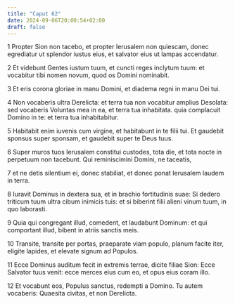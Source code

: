 ```yaml
---
title: "Caput 62"
date: 2024-09-06T20:00:54+02:00
draft: false
---
```



1 Propter Sion non tacebo, et propter Ierusalem non quiescam, donec egrediatur ut splendor iustus eius, et salvator eius ut lampas accendatur.

2 Et videbunt Gentes iustum tuum, et cuncti reges inclytum tuum: et vocabitur tibi nomen novum, quod os Domini nominabit.

3 Et eris corona gloriae in manu Domini, et diadema regni in manu Dei tui.

4 Non vocaberis ultra Derelicta: et terra tua non vocabitur amplius Desolata: sed vocaberis Voluntas mea in ea, et terra tua inhabitata. quia complacuit Domino in te: et terra tua inhabitabitur.

5 Habitabit enim iuvenis cum virgine, et habitabunt in te filii tui. Et gaudebit sponsus super sponsam, et gaudebit super te Deus tuus.

6 Super muros tuos Ierusalem constitui custodes, tota die, et tota nocte in perpetuum non tacebunt. Qui reminiscimini Domini, ne taceatis,

7 et ne detis silentium ei, donec stabiliat, et donec ponat Ierusalem laudem in terra.

8 Iuravit Dominus in dextera sua, et in brachio fortitudinis suae: Si dedero triticum tuum ultra cibum inimicis tuis: et si biberint filii alieni vinum tuum, in quo laborasti.

9 Quia qui congregant illud, comedent, et laudabunt Dominum: et qui comportant illud, bibent in atriis sanctis meis.

10 Transite, transite per portas, praeparate viam populo, planum facite iter, eligite lapides, et elevate signum ad Populos.

11 Ecce Dominus auditum fecit in extremis terrae, dicite filiae Sion: Ecce Salvator tuus venit: ecce merces eius cum eo, et opus eius coram illo.

12 Et vocabunt eos, Populus sanctus, redempti a Domino. Tu autem vocaberis: Quaesita civitas, et non Derelicta.

